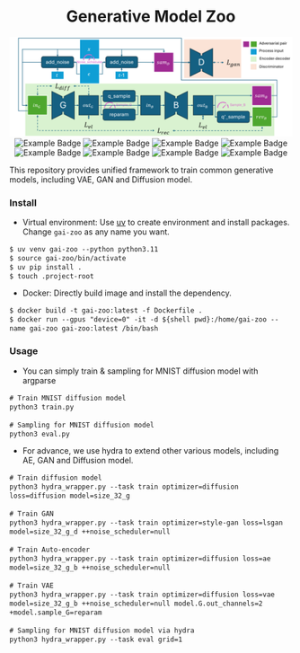 <div align="center">
    <h1 align="center">Generative Model Zoo</h1>
    <img src="assets/image_v1.png" />
    <img src="https://img.shields.io/badge/Pytorch-2.4.1-red.svg" alt="Example Badge">
    <img src="https://img.shields.io/badge/Python-3.11.9-blue.svg" alt="Example Badge">
    <img src="https://img.shields.io/badge/Hydra-1.3.2-purple.svg" alt="Example Badge">
    <img src="https://img.shields.io/badge/🤗Diffusers-0.32.2-yellow.svg" alt="Example Badge">
    <img src="https://img.shields.io/badge/🤗Accelerate-1.0.0-yellow.svg" alt="Example Badge">
    <img src="https://img.shields.io/badge/🤗Datasets-3.0.1-yellow.svg" alt="Example Badge">
    <img src="https://img.shields.io/endpoint?url=https://raw.githubusercontent.com/astral-sh/uv/main/assets/badge/v0.json" alt="Example Badge">
    <img src="https://img.shields.io/endpoint?url=https://raw.githubusercontent.com/astral-sh/ruff/main/assets/badge/v2.json" alt="Example Badge">
</div>

This repository provides unified framework to train common generative models, including VAE, GAN and Diffusion model. 

### Install
* Virtual environment: Use [uv](https://github.com/astral-sh/uv) to create environment and install packages. Change `gai-zoo` as any name you want.
```shell
$ uv venv gai-zoo --python python3.11
$ source gai-zoo/bin/activate
$ uv pip install .
$ touch .project-root
```
* Docker: Directly build image and install the dependency.
```shell
$ docker build -t gai-zoo:latest -f Dockerfile .
$ docker run --gpus "device=0" -it -d ${shell pwd}:/home/gai-zoo --name gai-zoo gai-zoo:latest /bin/bash
```

### Usage

* You can simply train & sampling for MNIST diffusion model with argparse
```shell
# Train MNIST diffusion model
python3 train.py

# Sampling for MNIST diffusion model
python3 eval.py
```

* For advance, we use hydra to extend other various models, including AE, GAN and Diffusion model.
```shell
# Train diffusion model
python3 hydra_wrapper.py --task train optimizer=diffusion loss=diffusion model=size_32_g

# Train GAN
python3 hydra_wrapper.py --task train optimizer=style-gan loss=lsgan     model=size_32_g_d ++noise_scheduler=null

# Train Auto-encoder
python3 hydra_wrapper.py --task train optimizer=diffusion loss=ae        model=size_32_g_b ++noise_scheduler=null

# Train VAE
python3 hydra_wrapper.py --task train optimizer=diffusion loss=vae       model=size_32_g_b ++noise_scheduler=null model.G.out_channels=2 +model.sample_G=reparam

# Sampling for MNIST diffusion model via hydra
python3 hydra_wrapper.py --task eval grid=1
```